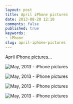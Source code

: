 ```yaml
---
layout: post
title: April iPhone pictures
date: 2013-08-20 12:10
comments: false
published: true
keywords:
- iPhone
slug: april-iphone-pictures
---
```

April iPhone pictures...

![May, 2013 -  iPhone pictures](http://media.eick.us/media/photographs/2013/2013-04-11/2013-04-iphone-2013-04-11-at-08-09-05.jpg)

![May, 2013 -  iPhone pictures](http://media.eick.us/media/photographs/2013/2013-04-25/2013-04-iphone-2013-04-25-at-19-57-53.jpg)

![May, 2013 -  iPhone pictures](http://media.eick.us/media/photographs/2013/2013-04-26/2013-04-iphone-2013-04-26-at-20-13-55.jpg)

![May, 2013 -  iPhone pictures](http://media.eick.us/media/photographs/2013/2013-04-26/2013-04-iphone-2013-04-26-at-20-16-54.jpg)
